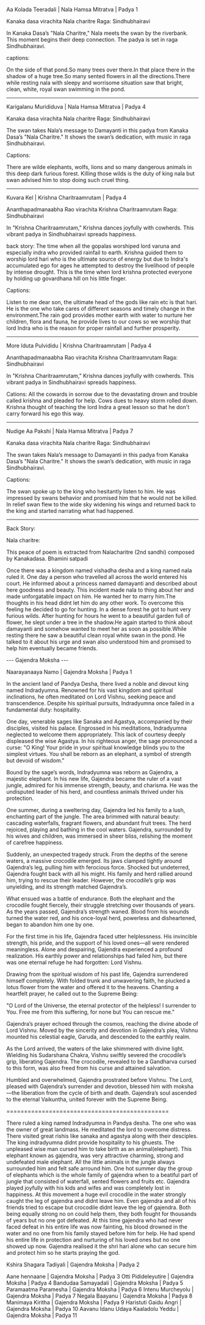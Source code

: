 Aa Kolada Teeradali | Nala Hamsa Mitratva | Padya 1

Kanaka dasa virachita Nala charitre
Raga: Sindhubhairavi

In Kanaka Dasa’s "Nala Charitre," Nala meets the swan by the riverbank. This moment begins their deep connection. The padya is set in raga Sindhubhairavi.

captions:

On the side of that pond.So many trees over there.In that place there in the shadow of a huge tree.So many sented flowers in all the directions.There while resting nala with sleepy and worrisome situation saw that bright, clean, white, royal swan swimming in the pond.

---

Karigalanu Murididuva | Nala Hamsa Mitratva | Padya 4

Kanaka dasa virachita Nala charitre
Raga: Sindhubhairavi

The swan takes Nala’s message to Damayanti in this padya from Kanaka Dasa’s "Nala Charitre." It shows the swan’s dedication, with music in raga Sindhubhairavi.

Captions:

There are wilde elephants, wolfs, lions and so many dangerous animals in this deep dark furious forest. Killing those wilds is the duty of king nala but swan advised him to stop doing such cruel thing.

---

Kuvara Kel | Krishna Charitraamrutam | Padya 4

Ananthapadmanaabha Rao virachita Krishna Charitraamrutam
Raga: Sindhubhairavi

In "Krishna Charitraamrutam," Krishna dances joyfully with cowherds. This vibrant padya in Sindhubhairavi spreads happiness.

back story:
The time when all the gopalas worshiped lord varuna and especially indra who provided rainfail to earth. Krishna guided them to worship lord hari who is the ultimate source of energy but due to Indra's accumulated ego for ages he attempted to destroy the livelihood of people by intense drought. This is the time when lord krishna protected everyone by holding up govardhana hill on his little finger.

Captions:

Listen to me dear son, the ultimate head of the gods like rain etc is that hari. He is the one who take cares of different seasons and timely change in the environment.The rain god provides mother earth with water to nurture her children, flora and fauna, he provide lives to our cows so we worship that lord Indra who is the reason for proper rainfall and further prosperity.

---

More Iduta Pulvididu | Krishna Charitraamrutam | Padya 4

Ananthapadmanaabha Rao virachita Krishna Charitraamrutam
Raga: Sindhubhairavi

In "Krishna Charitraamrutam," Krishna dances joyfully with cowherds. This vibrant padya in Sindhubhairavi spreads happiness.

Cations:
All the cowards in sorrow due to the devastating drown and trouble called krishna and pleaded for help. Cows dues to heavy storm rolled down. Krishna thought of teaching the lord Indra a great lesson so that he don't carry forward his ego this way.

---

Nudige Aa Pakshi | Nala Hamsa Mitratva | Padya 7

Kanaka dasa virachita Nala charitre
Raga: Sindhubhairavi

The swan takes Nala’s message to Damayanti in this padya from Kanaka Dasa’s "Nala Charitre." It shows the swan’s dedication, with music in raga Sindhubhairavi.

Captions:

The swan spoke up to the king who hesitantly listen to him. He was impressed by swans behavior and promised him that he would not be killed. In relief swan flew to the wide sky widening his wings and returned back to the king and started narrating what had happened.

---

Back Story:

Nala charitre:

This peace of poem is extracted from Nalacharitre (2nd sandhi) composed by Kanakadasa.
Bhamini satpadi

Once there was a kingdom named vishadha desha and a king named nala ruled it. One day a person who travelled all across the world entered his court. He informed about a princess named damayanti and described about here goodness and beauty.
This incident made nala to thing about her and made unforgatable impact on him. He wanted her to marry him.The thoughts in his head didnt let him do any other work. To overcome this feeling he decided to go for hunting. In a dense forest he got to hunt very furious wilds.
After hunting for hours he went to a beautiful garden full of flower, he slept under a tree in the shadow.He again started to think about damayanti and somehow wanted to meet her as soon as possible.While resting there he saw a beautiful clean royal white swan in the pond. He talked to it about his urge and swan also understood him and promised to help him eventually became friends.

--- Gajendra Moksha ---

Naarayanaaya Namo | Gajendra Moksha | Padya 1

In the ancient land of Pandya Desha, there lived a noble and devout king named Indradyumna. Renowned for his vast kingdom and spiritual inclinations, he often meditated on Lord Vishnu, seeking peace and transcendence. Despite his spiritual pursuits, Indradyumna once failed in a fundamental duty: hospitality.

One day, venerable sages like Sanaka and Agastya, accompanied by their disciples, visited his palace. Engrossed in his meditations, Indradyumna neglected to welcome them appropriately. This lack of courtesy deeply displeased the wise Agastya. In his righteous anger, the sage pronounced a curse: "O King! Your pride in your spiritual knowledge blinds you to the simplest virtues. You shall be reborn as an elephant, a symbol of strength but devoid of wisdom."

Bound by the sage’s words, Indradyumna was reborn as Gajendra, a majestic elephant. In his new life, Gajendra became the ruler of a vast jungle, admired for his immense strength, beauty, and charisma. He was the undisputed leader of his herd, and countless animals thrived under his protection.

One summer, during a sweltering day, Gajendra led his family to a lush, enchanting part of the jungle. The area brimmed with natural beauty: cascading waterfalls, fragrant flowers, and abundant fruit trees. The herd rejoiced, playing and bathing in the cool waters. Gajendra, surrounded by his wives and children, was immersed in sheer bliss, relishing the moment of carefree happiness.

Suddenly, an unexpected tragedy struck. From the depths of the serene waters, a massive crocodile emerged. Its jaws clamped tightly around Gajendra’s leg, pulling him with ferocious force. Shocked but undeterred, Gajendra fought back with all his might. His family and herd rallied around him, trying to rescue their leader. However, the crocodile’s grip was unyielding, and its strength matched Gajendra’s.

What ensued was a battle of endurance. Both the elephant and the crocodile fought fiercely, their struggle stretching over thousands of years. As the years passed, Gajendra’s strength waned. Blood from his wounds turned the water red, and his once-loyal herd, powerless and disheartened, began to abandon him one by one.

For the first time in his life, Gajendra faced utter helplessness. His invincible strength, his pride, and the support of his loved ones—all were rendered meaningless. Alone and despairing, Gajendra experienced a profound realization. His earthly power and relationships had failed him, but there was one eternal refuge he had forgotten: Lord Vishnu.

Drawing from the spiritual wisdom of his past life, Gajendra surrendered himself completely. With folded trunk and unwavering faith, he plucked a lotus flower from the water and offered it to the heavens. Chanting a heartfelt prayer, he called out to the Supreme Being:

"O Lord of the Universe, the eternal protector of the helpless! I surrender to You. Free me from this suffering, for none but You can rescue me."

Gajendra’s prayer echoed through the cosmos, reaching the divine abode of Lord Vishnu. Moved by the sincerity and devotion in Gajendra’s plea, Vishnu mounted his celestial eagle, Garuda, and descended to the earthly realm.

As the Lord arrived, the waters of the lake shimmered with divine light. Wielding his Sudarshana Chakra, Vishnu swiftly severed the crocodile’s grip, liberating Gajendra. The crocodile, revealed to be a Gandharva cursed to this form, was also freed from his curse and attained salvation.

Humbled and overwhelmed, Gajendra prostrated before Vishnu. The Lord, pleased with Gajendra’s surrender and devotion, blessed him with moksha—the liberation from the cycle of birth and death. Gajendra’s soul ascended to the eternal Vaikuntha, united forever with the Supreme Being.

==============================================

There ruled a king named Indradyumna in Pandya desha. The one who was the owner of great landmass. He meditated the lord to overcome distress. There visited great rishis like sanaka and agastya along with their desciples. The king indradyumna didnt provide hospitality to his ghuests. The unpleased wise man cursed him to take birth as an animal(elephant).
This elephant known as gajendra, was very attractive charming, strong and undefeated male elephant. All the little animals in the jungle always surrounded him and felt safe arround him. One hot summer day the group of elephants which is the whole family of gajendra when to a beatiful part of jungle that consisted of waterfall, sented flowers and fruits etc. Gajendra played joyfully with his kids and wifes and was completely lost in happiness.
At this movement a huge evil crocodile in the water strongly caught the leg of gajendra and didnt leave him. Even gajendra and all of his friends tried to escape but crocodile didnt leave the leg of gajendra. Both being equally strong no on could help them, they both fought for thousands of years but no one got defeated. At this time gajendra who had never faced defeat in his entire life was now fainting, his blood drowned in the water and no one from his family stayed before him for help. He had spend his entire life in protection and nurturing of his loved ones but no one showed up now. Gajendra realised it the shri hari alone who can secure him and protect him so he starts praying the god.

Kshira Shagara Tadiyali | Gajendra Moksha | Padya 2

Aane hennaane | Gajendra Moksha | Padya 3
Otti Pidideleyutire | Gajendra Moksha | Padya 4
Bandudaa Samayadali | Gajendra Moksha | Padya 5
Paramaatma Paramesha | Gajendra Moksha | Padya 6
Intenu Murcheyolu | Gajendra Moksha | Padya 7
Negala Baayanu | Gajendra Moksha | Padya 8
Manimaya Kiritha | Gajendra Moksha | Padya 9
Haristuti Gaidu Angri | Gajendra Moksha | Padya 10
Aavanu Idanu Udaya Kaaladolu Yeddu | Gajendra Moksha | Padya 11
